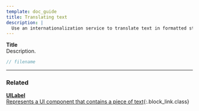 ```yaml
---
template: doc_guide
title: Translating text
description: |
  Use an internationalization service to translate text in formatted strings and bindings.
---
```


<section>

**Title**<br>
Description.

</section>

```typescript
// filename
```

---

<footer>

### Related

[**UILabel**<br>Represents a UI component that contains a piece of text](/docs/ref/UILabel){:.block_link.class}

</footer>
